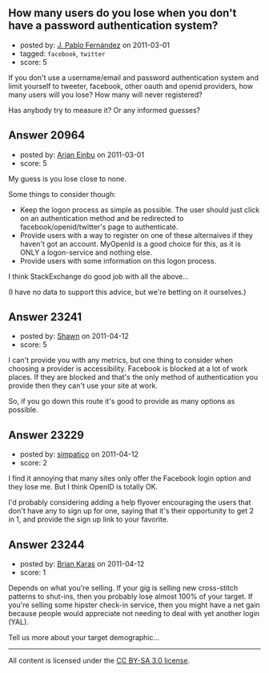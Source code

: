 ## How many users do you lose when you don't have a password authentication system?

- posted by: [J. Pablo Fernández](https://stackexchange.com/users/-1/751-j-pablo-fern-ndez) on 2011-03-01
- tagged: `facebook`, `twitter`
- score: 5


If you don't use a username/email and password authentication system and limit yourself to tweeter, facebook, other oauth and openid providers, how many users will you lose? How many will never registered?

Has anybody try to measure it? Or any informed guesses?


## Answer 20964

- posted by: [Arjan Einbu](https://stackexchange.com/users/-1/8166-arjan-einbu) on 2011-03-01
- score: 5

My guess is you lose close to none.

Some things to consider though:

 - Keep the logon process as simple as possible. The user should just click on an authentication method and be redirected to facebook/openid/twitter's page to authenticate.
 - Provide users with a way to register on one of these alternaives if they haven't got an account. MyOpenId is a good choice for this, as it is ONLY a logon-service and nothing else.
 - Provide users with some information on this logon process.

I think StackExchange do good job with all the above...

(I have no data to support this advice, but we're betting on it ourselves.)


## Answer 23241

- posted by: [Shawn](https://stackexchange.com/users/-1/9342-shawn) on 2011-04-12
- score: 5

I can't provide you with any metrics, but one thing to consider when choosing a provider is accessibility. Facebook is blocked at a lot of work places.  If they are blocked and that's the only method of authentication you provide then they can't use your site at work.

So, if you go down this route it's good to provide as many options as possible.


## Answer 23229

- posted by: [simpatico](https://stackexchange.com/users/-1/8280-simpatico) on 2011-04-12
- score: 2

I find it annoying that many sites only offer the Facebook login option and they lose me. But I think OpenID is totally OK.

I'd probably considering adding a help flyover encouraging the users that don't have any to sign up for one, saying that it's their opportunity to get 2 in 1, and provide the sign up link to your favorite.


## Answer 23244

- posted by: [Brian Karas](https://stackexchange.com/users/-1/8465-brian-karas) on 2011-04-12
- score: 1

Depends on what you're selling.  If your gig is selling new cross-stitch patterns to shut-ins, then you probably lose almost 100% of your target.  If you're selling some hipster check-in service, then you might have a net gain because people would appreciate not needing to deal with yet another login (YAL).

Tell us more about your target demographic...



---

All content is licensed under the [CC BY-SA 3.0 license](https://creativecommons.org/licenses/by-sa/3.0/).
